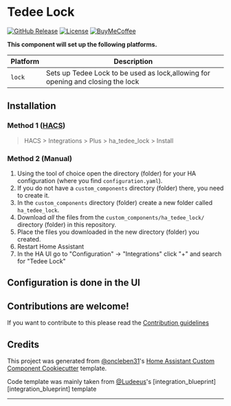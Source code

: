 # Tedee Lock

[![GitHub Release][releases-shield]][releases]
[![License][license-shield]](LICENSE)
[![BuyMeCoffee][buymecoffeebadge]][buymecoffee]

**This component will set up the following platforms.**

| Platform | Description                                                                     |
|----------|---------------------------------------------------------------------------------|
| `lock`   | Sets up Tedee Lock to be used as lock,allowing for opening and closing the lock |

## Installation

### Method 1 ([HACS](https://hacs.xyz/))

> HACS > Integrations > Plus > ha_tedee_lock > Install

### Method 2 (Manual)

1. Using the tool of choice open the directory (folder) for your HA configuration (where you find `configuration.yaml`).
2. If you do not have a `custom_components` directory (folder) there, you need to create it.
3. In the `custom_components` directory (folder) create a new folder called `ha_tedee_lock`.
4. Download _all_ the files from the `custom_components/ha_tedee_lock/` directory (folder) in this repository.
5. Place the files you downloaded in the new directory (folder) you created.
6. Restart Home Assistant
7. In the HA UI go to "Configuration" -> "Integrations" click "+" and search for "Tedee Lock"

## Configuration is done in the UI

<!---->

## Contributions are welcome!

If you want to contribute to this please read the [Contribution guidelines](CONTRIBUTING.md)

## Credits

This project was generated from [@oncleben31](https://github.com/oncleben31)'s [Home Assistant Custom Component Cookiecutter](https://github.com/oncleben31/cookiecutter-homeassistant-custom-component) template.

Code template was mainly taken from [@Ludeeus](https://github.com/ludeeus)'s [integration_blueprint][integration_blueprint] template

---

[buymecoffee]: https://www.buymeacoffee.com/andrzejchm
[buymecoffeebadge]: https://img.shields.io/badge/buy%20me%20a%20coffee-donate-yellow.svg?style=for-the-badge
[hacs]: https://hacs.xyz
[license-shield]: https://img.shields.io/github/license/andrzejchm/ha_tedee_lock.svg?style=for-the-badge
[maintenance-shield]: https://img.shields.io/badge/maintainer-%40andrzejchm-blue.svg?style=for-the-badge
[releases-shield]: https://img.shields.io/github/release/andrzejchm/ha_tedee_lock.svg?style=for-the-badge
[releases]: https://github.com/andrzejchm/ha_tedee_lock/releases
[user_profile]: https://github.com/andrzejchm
